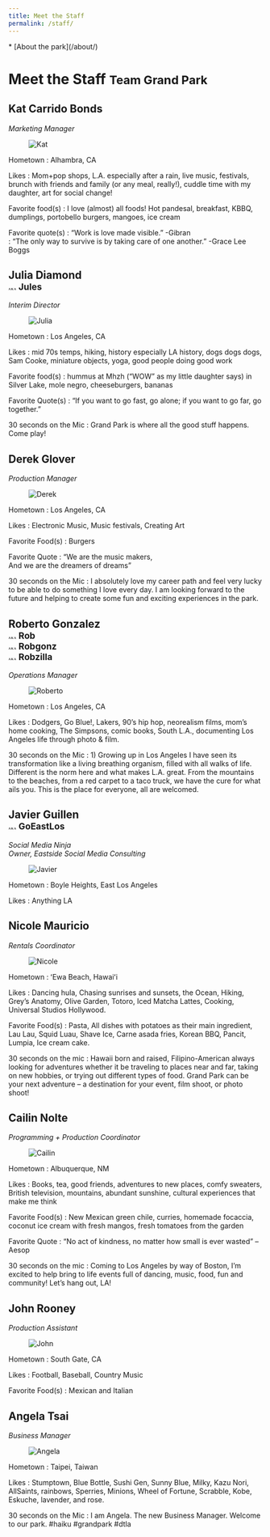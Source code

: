 ```yaml
---
title: Meet the Staff
permalink: /staff/
---
```


<nav markdown="1">
* [About the park](/about/)
</nav>

Meet the Staff <small>Team Grand Park</small>
==============

<div></div>

<style>
h2 {
  grid-column: 1/4 !important;
}
h2 + p {
  grid-column: 4/-2 !important;
}
main > figure {
  grid-column: 3/-2 !important;
  margin: 1.5em 0;
}
@media (min-width: 60em) {
  main > figure {
    margin-left: -3em;
  }
}

@media (false) {
  main > figure {
    grid-column: 1/3;
    align-self: center;
    justify-self: end;
    margin: 0;
  }
  h2 small {
    font-style: italic;
  }
}
main > figure img {
  border-radius: 50%;
  width: 15em;
  height: 15em;
  object-fit: cover;
}

h2 small em {
  letter-spacing: 0.1em;
  font-style: normal;
  font-family: "Noto Sans SC";
  text-transform: lowercase;
  font-variant: small-caps;
  font-size: 0.5em;
}

h2 {
  grid-column-start: 3;
}

</style>




Kat Carrido Bonds
-------------

_Marketing Manager_

<figure>
  <img src="/uploads/staff/kat.jpg" alt="Kat" />
</figure>

Hometown
: Alhambra, CA

Likes
: Mom+pop shops, L.A. especially after a rain, live music, festivals, brunch with friends and family (or any meal, really!), cuddle time with my daughter, art for social change!

Favorite food(s)
: I love (almost) all foods! Hot pandesal, breakfast, KBBQ, dumplings, portobello burgers, mangoes, ice cream  

Favorite quote(s)
: “Work is love made visible.” -Gibran  
: “The only way to survive is by taking care of one another.” -Grace Lee Boggs



Julia Diamond<br /><small>_AKA_ Jules</small>
-------------

_Interim Director_

<figure>
  <img src="/uploads/staff/julia.jpg" alt="Julia" />
</figure>

Hometown
: Los Angeles, CA

Likes
: mid 70s temps, hiking, history especially LA history, dogs dogs dogs, Sam Cooke, miniature objects, yoga, good people doing good work  

Favorite food(s)
: hummus at Mhzh (“WOW” as my little daughter says) in Silver Lake, mole negro, cheeseburgers, bananas  

Favorite Quote(s)
: “If you want to go fast, go alone; if you want to go far, go together.”

30 seconds on the Mic
: Grand Park is where all the good stuff happens. Come play!



Derek Glover
------------

_Production Manager_

<figure>
  <img src="/uploads/staff/derek.jpg" alt="Derek" />
</figure>

Hometown
: Los Angeles, CA

Likes
: Electronic Music, Music festivals, Creating Art

Favorite Food(s)
: Burgers  

Favorite Quote
: “We are the music makers,  
And we are the dreamers of dreams”  

30 seconds on the Mic
: I absolutely love my career path and feel very lucky to be able to do something I love every day. I am looking forward to the future and helping to create some fun and exciting experiences in the park.



Roberto Gonzalez<br /><small>_AKA_ Rob<br />_AKA_ Robgonz<br />_AKA_ Robzilla</small>
-----------------

_Operations Manager_

<figure>
  <img src="/uploads/staff/roberto.jpg" alt="Roberto" />
</figure>

Hometown
: Los Angeles, CA

Likes
: Dodgers, Go Blue!, Lakers, 90’s hip hop, neorealism films, mom’s home cooking, The Simpsons, comic books, South L.A., documenting Los Angeles life through photo & film.

30 seconds on the Mic
: 1) Growing up in Los Angeles I have seen its transformation like a living breathing organism, filled with all walks of life. Different is the norm here and what makes L.A. great. From the mountains to the beaches, from a red carpet to a taco truck, we have the cure for what ails you. This is the place for everyone, all are welcomed.



Javier Guillen<br /><small>_AKA_ GoEastLos<br /></small>
-----------------

_Social Media Ninja_  
_Owner, Eastside Social Media Consulting_

<figure>
  <img src="/uploads/staff/javier.jpg" alt="Javier" />
</figure>

Hometown
: Boyle Heights, East Los Angeles

Likes
: Anything LA



Nicole Mauricio
---------------

_Rentals Coordinator_

<figure>
  <img src="/uploads/staff/nicole.jpg" alt="Nicole" />
</figure>

Hometown
: ʻEwa Beach, Hawaiʻi

Likes
: Dancing hula, Chasing sunrises and sunsets, the Ocean, Hiking, Grey’s Anatomy, Olive Garden, Totoro, Iced Matcha Lattes, Cooking, Universal Studios Hollywood.

Favorite Food(s)
: Pasta, All dishes with potatoes as their main ingredient, Lau Lau, Squid Luau, Shave Ice, Carne asada fries, Korean BBQ, Pancit, Lumpia, Ice cream cake.  

30 seconds on the mic
: Hawaii born and raised, Filipino-American always looking for adventures whether it be traveling to places near and far, taking on new hobbies, or trying out different types of food. Grand Park can be your next adventure – a destination for your event, film shoot, or photo shoot!



Cailin Nolte
---------------

_Programming + Production Coordinator_

<figure>
  <img src="/uploads/staff/cailin.jpg" alt="Cailin" />
</figure>

Hometown
: Albuquerque, NM

Likes
: Books, tea, good friends, adventures to new places, comfy sweaters, British television, mountains, abundant sunshine, cultural experiences that make me think

Favorite Food(s)
: New Mexican green chile, curries, homemade focaccia, coconut ice cream with fresh mangos, fresh tomatoes from the garden

Favorite Quote
: “No act of kindness, no matter how small is ever wasted” –Aesop

30 seconds on the mic
: Coming to Los Angeles by way of Boston, I’m excited to help bring to life events full of dancing, music, food, fun and community! Let’s hang out, LA!



John Rooney
---------------

_Production Assistant_

<figure>
  <img src="/uploads/staff/john.jpg" alt="John" />
</figure>

Hometown
: South Gate, CA

Likes
: Football, Baseball, Country Music  

Favorite Food(s)
: Mexican and Italian



Angela Tsai
---------------

_Business Manager_

<figure>
  <img src="/uploads/staff/angela.jpg" alt="Angela" />
</figure>

Hometown
: Taipei, Taiwan

Likes
: Stumptown, Blue Bottle, Sushi Gen, Sunny Blue, Milky, Kazu Nori, AllSaints, rainbows, Sperries, Minions, Wheel of Fortune, Scrabble, Kobe, Eskuche, lavender, and rose.

30 seconds on the Mic
: I am Angela. The new Business Manager. Welcome to our park. #haiku #grandpark #dtla

